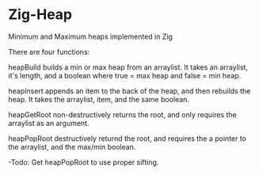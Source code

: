 # Zig-Heap
Minimum and Maximum heaps implemented in Zig

There are four functions:

heapBuild builds a min or max heap from an arraylist. It takes an arraylist, it's length, and a boolean where true = max heap and false = min heap.

heapInsert appends an item to the back of the heap, and then rebuilds the heap. It takes the arraylist, item, and the same boolean.

heapGetRoot non-destructively returns the root, and only requires the arraylist as an argument.

heapPopRoot destructively returnd the root, and requires the a pointer to the arraylist, and the max/min boolean. 

-Todo:
  Get heapPopRoot to use proper sifting.
